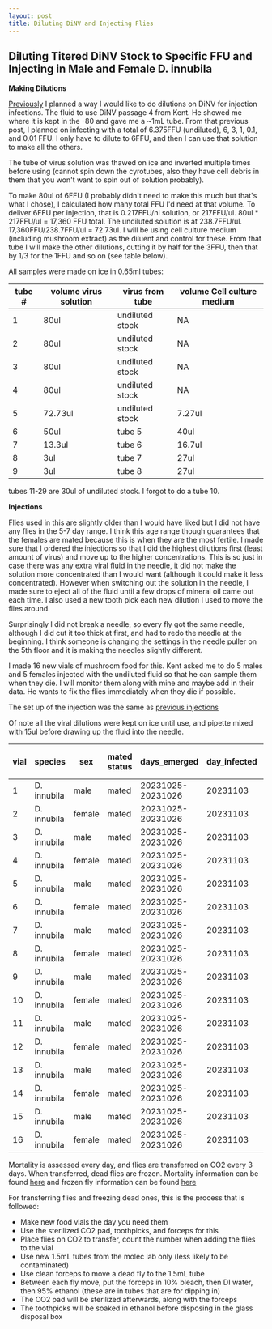 ```yaml
---
layout: post
title: Diluting DiNV and Injecting Flies
---
```


## Diluting Titered DiNV Stock to Specific FFU and Injecting in Male and Female D. innubila

**Making Dilutions**

[Previously](https://meschedl.github.io/Unckless-Lab-Notebook-Maggie/2023/11/01/planning-dilution-series-infection.html) I planned a way I would like to do dilutions on DiNV for injection infections. The fluid to use DiNV passage 4 from Kent. He showed me where it is kept in the -80 and gave me a ~1mL tube. From that previous post, I planned on infecting with a total of 6.375FFU (undiluted), 6, 3, 1, 0.1, and 0.01 FFU. I only have to dilute to 6FFU, and then I can use that solution to make all the others. 

The tube of virus solution was thawed on ice and inverted multiple times before using (cannot spin down the cyrotubes, also they have cell debris in them that you won't want to spin out of solution probably). 

To make 80ul of 6FFU (I probably didn't need to make this much but that's what I chose), I calculated how many total FFU I'd need at that volume. To deliver 6FFU per injection, that is 0.217FFU/nl solution, or 217FFU/ul. 80ul * 217FFU/ul = 17,360 FFU total. The undiluted solution is at 238.7FFU/ul. 17,360FFU/238.7FFU/ul = 72.73ul. I will be using cell culture medium (including mushroom extract) as the diluent and control for these. From that tube I will make the other dilutions, cutting it by half for the 3FFU, then that by 1/3 for the 1FFU and so on (see table below). 

All samples were made on ice in 0.65ml tubes:

|tube #|volume virus solution|virus from tube|volume Cell culture medium|
|---|---|---|---|
|1|80ul|undiluted stock|NA|
|2|80ul|undiluted stock|NA|
|3|80ul|undiluted stock|NA|
|4|80ul|undiluted stock|NA|
|5|72.73ul|undiluted stock|7.27ul|
|6|50ul|tube 5|40ul|
|7|13.3ul|tube 6|16.7ul|
|8|3ul|tube 7|27ul|
|9|3ul|tube 8|27ul|

tubes 11-29 are 30ul of undiluted stock. I forgot to do a tube 10. 

**Injections**

Flies used in this are slightly older than I would have liked but I did not have any flies in the 5-7 day range. I think this age range though guarantees that the females are mated because this is when they are the most fertile. I made sure that I ordered the injections so that I did the highest dilutions first (least amount of virus) and move up to the higher concentrations. This is so just in case there was any extra viral fluid in the needle, it did not make the solution more concentrated than I would want (although it could make it less concentrated). However when switching out the solution in the needle, I made sure to eject all of the fluid until a few drops of mineral oil came out each time. I also used a new tooth pick each new dilution I used to move the flies around. 

Surprisingly I did not break a needle, so every fly got the same needle, although I did cut it too thick at first, and had to redo the needle at the beginning. I think someone is changing the settings in the needle puller on the 5th floor and it is making the needles slightly different. 

I made 16 new vials of mushroom food for this. Kent asked me to do 5 males and 5 females injected with the undiluted fluid so that he can sample them when they die. I will monitor them along with mine and maybe add in their data. He wants to fix the flies immediately when they die if possible. 

The set up of the injection was the same as [previous injections](https://meschedl.github.io/Unckless-Lab-Notebook-Maggie/2023/10/25/third-female-male-nanoject-test.html)

Of note all the viral dilutions were kept on ice until use, and pipette mixed with 15ul before drawing up the fluid into the needle. 

| vial | species     | sex    | mated status | days_emerged      | day_infected | age_infected | tube | treatment     | volume | time | time on CO2 | original_N_number |
|------|-------------|--------|--------------|-------------------|--------------|--------------|------|---------------|--------|------|-------------|-------------------|
| 1    | D. innubila | male   | mated        | 20231025-20231026 | 20231103     | 8-10 days    | CCM  | CCM           | 27.6nl | 2:22 | 10 min      | 10                |
| 2    | D. innubila | female | mated        | 20231025-20231026 | 20231103     | 8-10 days    | CCM  | CCM           | 27.6nl | 2:28 |  6 min      | 10                |
| 3    | D. innubila | male   | mated        | 20231025-20231026 | 20231103     | 8-10 days    | 9    | 0.01 FFU      | 27.6nl | 2:37 | 5 min       | 10                |
| 4    | D. innubila | female | mated        | 20231025-20231026 | 20231103     | 8-10 days    | 9    | 0.01 FFU      | 27.6nl | 2:43 | 5 min       | 10                |
| 5    | D. innubila | male   | mated        | 20231025-20231026 | 20231103     | 8-10 days    | 8    | 0.1 FFU       | 27.6nl | 2:53 | 6 min       | 10                |
| 6    | D. innubila | female | mated        | 20231025-20231026 | 20231103     | 8-10 days    | 8    | 0.1 FFU       | 27.6nl | 2:59 | 5 min       | 10                |
| 7    | D. innubila | male   | mated        | 20231025-20231026 | 20231103     | 8-10 days    | 7    | 1 FFU         | 27.6nl | 3:09 | 5 min       | 10                |
| 8    | D. innubila | female | mated        | 20231025-20231026 | 20231103     | 8-10 days    | 7    | 1 FFU         | 27.6nl | 3:13 | 6 min       | 10                |
| 9    | D. innubila | male   | mated        | 20231025-20231026 | 20231103     | 8-10 days    | 6    | 3 FFU         | 27.6nl | 3:28 | 6 min       | 10                |
| 10   | D. innubila | female | mated        | 20231025-20231026 | 20231103     | 8-10 days    | 6    | 3 FFU         | 27.6nl | 3:34 | 5 min       | 10                |
| 11   | D. innubila | male   | mated        | 20231025-20231026 | 20231103     | 8-10 days    | 5    | 6 FFU         | 27.6nl | 3:43 | 6 min       | 10                |
| 12   | D. innubila | female | mated        | 20231025-20231026 | 20231103     | 8-10 days    | 5    | 6 FFU         | 27.6nl | 3:49 | 6 min       | 10                |
| 13   | D. innubila | male   | mated        | 20231025-20231026 | 20231103     | 8-10 days    | 1    | undluted DiNV | 27.6nl | 4:00 | 6 min       | 10                |
| 14   | D. innubila | female | mated        | 20231025-20231026 | 20231103     | 8-10 days    | 1    | undluted DiNV | 27.6nl | 4:06 | 6 min       | 10                |
| 15   | D. innubila | male   | mated        | 20231025-20231026 | 20231103     | 8-10 days    | 1    | undluted DiNV | 27.6nl | 4:12 | 4 min       | 5                 |
| 16   | D. innubila | female | mated        | 20231025-20231026 | 20231103     | 8-10 days    | 1    | undluted DiNV | 27.6nl | 4:14 | 6 min       | 5                 |


Mortality is assessed every day, and flies are transferred on CO2 every 3 days. When transferred, dead flies are frozen. Mortality information can be found [here](https://docs.google.com/spreadsheets/d/1UBQ4Pt4iaTIpHPGjM1CQ-6Cq2I0b-k9k_x2A_lWAtHk/edit#gid=0) and frozen fly information can be found [here](https://docs.google.com/spreadsheets/d/13egkzdjRFQbeRI5rSvxChxNT54AjoyyoHmwlJlDK1OM/edit#gid=0)

For transferring flies and freezing dead ones, this is the process that is followed:

- Make new food vials the day you need them 
- Use the sterilized CO2 pad, toothpicks, and forceps for this 
- Place flies on CO2 to transfer, count the number when adding the flies to the vial
- Use new 1.5mL tubes from the molec lab only (less likely to be contaminated)
- Use clean forceps to move a dead fly to the 1.5mL tube 
- Between each fly move, put the forceps in 10% bleach, then DI water, then 95% ethanol (these are in tubes that are for dipping in)
- The CO2 pad will be sterilized afterwards, along with the forceps 
- The toothpicks will be soaked in ethanol before disposing in the glass disposal box 

